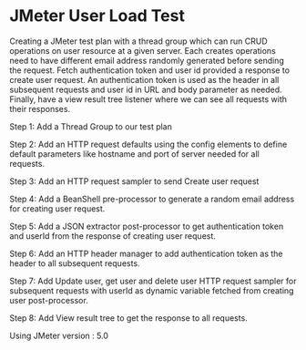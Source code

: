 # JMeter User Load Test

Creating a JMeter test plan with a thread group which can run CRUD operations on user resource at a given server. Each creates operations need to have different email address randomly generated before sending the request. Fetch authentication token and user id provided a response to create user request. An authentication token is used as the header in all subsequent requests and user id in URL and body parameter as needed. Finally, have a view result tree listener where we can see all requests with their responses.

Step 1: Add a Thread Group to our test plan

Step 2: Add an HTTP request defaults using the config elements to define default parameters like hostname and port of server needed for all requests.

Step 3: Add an HTTP request sampler to send Create user request

Step 4: Add a BeanShell pre-processor to generate a random email address for creating user request.

Step 5: Add a JSON extractor post-processor to get authentication token and userId from the response of creating user request.

Step 6: Add an HTTP header manager to add authentication token as the header to all subsequent requests.

Step 7: Add Update user, get user and delete user HTTP request sampler for subsequent requests with userId as dynamic variable fetched from creating user post-processor.

Step 8: Add View result tree to get the response to all requests.

Using JMeter version : 5.0
